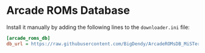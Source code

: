 # Arcade ROMs Database


Install it manually by adding the following lines to the `downloader.ini` file:

```ini
[arcade_roms_db]
db_url = https://raw.githubusercontent.com/BigDendy/ArcadeROMsDB_MiSTer/db/arcade_roms_db.json.zip
```
